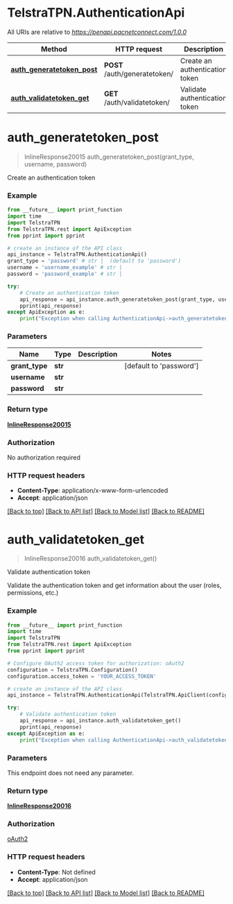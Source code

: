 # TelstraTPN.AuthenticationApi

All URIs are relative to *https://penapi.pacnetconnect.com/1.0.0*

Method | HTTP request | Description
------------- | ------------- | -------------
[**auth_generatetoken_post**](AuthenticationApi.md#auth_generatetoken_post) | **POST** /auth/generatetoken/ | Create an authentication token
[**auth_validatetoken_get**](AuthenticationApi.md#auth_validatetoken_get) | **GET** /auth/validatetoken/ | Validate authentication token


# **auth_generatetoken_post**
> InlineResponse20015 auth_generatetoken_post(grant_type, username, password)

Create an authentication token

### Example
```python
from __future__ import print_function
import time
import TelstraTPN
from TelstraTPN.rest import ApiException
from pprint import pprint

# create an instance of the API class
api_instance = TelstraTPN.AuthenticationApi()
grant_type = 'password' # str |  (default to 'password')
username = 'username_example' # str | 
password = 'password_example' # str | 

try:
    # Create an authentication token
    api_response = api_instance.auth_generatetoken_post(grant_type, username, password)
    pprint(api_response)
except ApiException as e:
    print("Exception when calling AuthenticationApi->auth_generatetoken_post: %s\n" % e)
```

### Parameters

Name | Type | Description  | Notes
------------- | ------------- | ------------- | -------------
 **grant_type** | **str**|  | [default to &#39;password&#39;]
 **username** | **str**|  | 
 **password** | **str**|  | 

### Return type

[**InlineResponse20015**](InlineResponse20015.md)

### Authorization

No authorization required

### HTTP request headers

 - **Content-Type**: application/x-www-form-urlencoded
 - **Accept**: application/json

[[Back to top]](#) [[Back to API list]](../README.md#documentation-for-api-endpoints) [[Back to Model list]](../README.md#documentation-for-models) [[Back to README]](../README.md)

# **auth_validatetoken_get**
> InlineResponse20016 auth_validatetoken_get()

Validate authentication token

Validate the authentication token and get information about the user (roles, permissions, etc.)

### Example
```python
from __future__ import print_function
import time
import TelstraTPN
from TelstraTPN.rest import ApiException
from pprint import pprint

# Configure OAuth2 access token for authorization: oAuth2
configuration = TelstraTPN.Configuration()
configuration.access_token = 'YOUR_ACCESS_TOKEN'

# create an instance of the API class
api_instance = TelstraTPN.AuthenticationApi(TelstraTPN.ApiClient(configuration))

try:
    # Validate authentication token
    api_response = api_instance.auth_validatetoken_get()
    pprint(api_response)
except ApiException as e:
    print("Exception when calling AuthenticationApi->auth_validatetoken_get: %s\n" % e)
```

### Parameters
This endpoint does not need any parameter.

### Return type

[**InlineResponse20016**](InlineResponse20016.md)

### Authorization

[oAuth2](../README.md#oAuth2)

### HTTP request headers

 - **Content-Type**: Not defined
 - **Accept**: application/json

[[Back to top]](#) [[Back to API list]](../README.md#documentation-for-api-endpoints) [[Back to Model list]](../README.md#documentation-for-models) [[Back to README]](../README.md)

